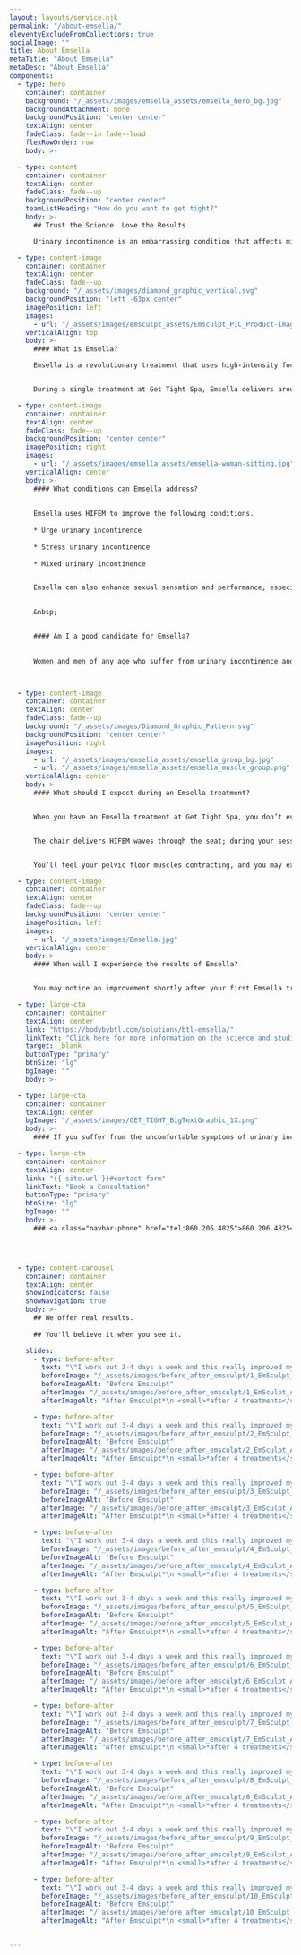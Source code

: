 ```yaml
---
layout: layouts/service.njk
permalink: "/about-emsella/"
eleventyExcludeFromCollections: true
socialImage: ""
title: About Emsella
metaTitle: "About Emsella"
metaDesc: "About Emsella"
components:
  - type: hero
    container: container
    background: "/_assets/images/emsella_assets/emsella_hero_bg.jpg"
    backgroundAttachment: none
    backgroundPosition: "center center"
    textAlign: center
    fadeClass: fade--in fade--load
    flexRowOrder: row
    body: >-

  - type: content
    container: container
    textAlign: center
    fadeClass: fade--up
    backgroundPosition: "center center"
    teamListHeading: "How do you want to get tight?"
    body: >-
      ## Trust the Science. Love the Results.

      Urinary incontinence is an embarrassing condition that affects millions of adult men and women. Emsella® is a revolutionary new system that harnesses the power of electromagnetic energy to strengthen the pelvic floor muscles. Emsella can help with all types of urinary incontinence — stress, urge, and mixed — and may also improve sexual function.

  - type: content-image
    container: container
    textAlign: center
    fadeClass: fade--up
    background: "/_assets/images/diamond_graphic_vertical.svg"
    backgroundPosition: "left -63px center"
    imagePosition: left
    images: 
      - url: "/_assets/images/emsculpt_assets/Emsculpt_PIC_Product-image_Chair-applicator_ENUS100.png"
    verticalAlign: top
    body: >-
      #### What is Emsella? 

      Emsella is a revolutionary treatment that uses high-intensity focused electromagnetic (HIFEM) technology to improve urinary incontinence. Emsella stimulates muscle contractions in the pelvic floor and surrounding tissues to promote strength in the muscles that control the bladder and urinary system. 


      During a single treatment at Get Tight Spa, Emsella delivers around 11,200 contractions, which is equivalent to doing the exact same number of Kegel exercises. It would be difficult for you to do that many Kegels on your own, and many patients have difficulty isolating the necessary muscles to do Kegel exercises correctly. Emsella offers an extra intense workout for the muscles responsible for urinary control.

  - type: content-image
    container: container
    textAlign: center
    fadeClass: fade--up
    backgroundPosition: "center center"
    imagePosition: right
    images:
      - url: "/_assets/images/emsella_assets/emsella-woman-sitting.jpg"
    verticalAlign: center
    body: >-
      #### What conditions can Emsella address? 
      
      
      Emsella uses HIFEM to improve the following conditions. 
      
      * Urge urinary incontinence 
      
      * Stress urinary incontinence 
      
      * Mixed urinary incontinence 


      Emsella can also enhance sexual sensation and performance, especially in men and in postpartum and menopausal women.

      
      &nbsp;


      #### Am I a good candidate for Emsella? 
      
      
      Women and men of any age who suffer from urinary incontinence and are generally in good health are candidates for Emsella therapy.



  - type: content-image
    container: container
    textAlign: center
    fadeClass: fade--up
    background: "/_assets/images/Diamond_Graphic_Pattern.svg"
    backgroundPosition: "center center"
    imagePosition: right
    images: 
      - url: "/_assets/images/emsella_assets/emsella_group_bg.jpg"
      - url: "/_assets/images/emsella_assets/emsella_muscle_group.png"
    verticalAlign: center
    body: >-
      #### What should I expect during an Emsella treatment? 


      When you have an Emsella treatment at Get Tight Spa, you don’t even need to get undressed. The Emsella system is a chair that you sit on comfortably, fully clothed. Each treatment is 28 minutes long. 


      The chair delivers HIFEM waves through the seat; during your session, the electromagnetic energy penetrates deep into the structures of your pelvic floor to deliver thousands of contractions that improve muscle tone and increase urinary control. 


      You’ll feel your pelvic floor muscles contracting, and you may experience some tingling during your session. There’s no downtime following treatment so you can return to daily activities right away. 

  - type: content-image
    container: container
    textAlign: center
    fadeClass: fade--up
    backgroundPosition: "center center"
    imagePosition: left
    images: 
      - url: "/_assets/images/Emsella.jpg"
    verticalAlign: center
    body: >-
      #### When will I experience the results of Emsella? 


      You may notice an improvement shortly after your first Emsella treatment, and you’ll continue to see a gradual improvement over the next week or two after each appointment. In most cases, a series of six sessions is necessary for optimal results. Most of the time, two treatments are scheduled each week for three weeks. 

  - type: large-cta
    container: container
    textAlign: center
    link: "https://bodybybtl.com/solutions/btl-emsella/"
    linkText: "Click here for more information on the science and studies"
    target: _blank
    buttonType: "primary"
    btnSize: "lg"
    bgImage: ""
    body: >-

  - type: large-cta
    container: container
    textAlign: center
    bgImage: "/_assets/images/GET_TIGHT_BigTextGraphic_1X.png"
    body: >-
      #### If you suffer from the uncomfortable symptoms of urinary incontinence, schedule an Emsella consultation by calling Get Tight Spa today, or make an appointment online.

  - type: large-cta
    container: container
    textAlign: center
    link: "{{ site.url }}#contact-form"
    linkText: "Book a Consultation"
    buttonType: "primary"
    btnSize: "lg"
    bgImage: ""
    body: >-
      ### <a class="navbar-phone" href="tel:860.206.4825">860.206.4825</a>




  - type: content-carousel
    container: container
    textAlign: center
    showIndicators: false
    showNavigation: true
    body: >-
      ## We offer real results. 
      
      ## You'll believe it when you see it.

    slides:
      - type: before-after
        text: "\"I work out 3-4 days a week and this really improved my ab workout. I’m so thankful for this treatment; it made me feel strong again.\""
        beforeImage: "/_assets/images/before_after_emsculpt/1_EmSculpt_Before.jpg"
        beforeImageAlt: "Before Emsculpt"
        afterImage: "/_assets/images/before_after_emsculpt/1_EmSculpt_After.jpg"
        afterImageAlt: "After Emsculpt*\n <small>*after 4 treatments</small>"

      - type: before-after
        text: "\"I work out 3-4 days a week and this really improved my ab workout. I’m so thankful for this treatment; it made me feel strong again.\""
        beforeImage: "/_assets/images/before_after_emsculpt/2_EmSculpt_Before.jpg"
        beforeImageAlt: "Before Emsculpt"
        afterImage: "/_assets/images/before_after_emsculpt/2_EmSculpt_After.jpg"
        afterImageAlt: "After Emsculpt*\n <small>*after 4 treatments</small>"

      - type: before-after
        text: "\"I work out 3-4 days a week and this really improved my ab workout. I’m so thankful for this treatment; it made me feel strong again.\""
        beforeImage: "/_assets/images/before_after_emsculpt/3_EmSculpt_Before.jpg"
        beforeImageAlt: "Before Emsculpt"
        afterImage: "/_assets/images/before_after_emsculpt/3_EmSculpt_After.jpg"
        afterImageAlt: "After Emsculpt*\n <small>*after 4 treatments</small>"

      - type: before-after
        text: "\"I work out 3-4 days a week and this really improved my ab workout. I’m so thankful for this treatment; it made me feel strong again.\""
        beforeImage: "/_assets/images/before_after_emsculpt/4_EmSculpt_Before.jpg"
        beforeImageAlt: "Before Emsculpt"
        afterImage: "/_assets/images/before_after_emsculpt/4_EmSculpt_After.jpg"
        afterImageAlt: "After Emsculpt*\n <small>*after 4 treatments</small>"

      - type: before-after
        text: "\"I work out 3-4 days a week and this really improved my ab workout. I’m so thankful for this treatment; it made me feel strong again.\""
        beforeImage: "/_assets/images/before_after_emsculpt/5_EmSculpt_Before.jpg"
        beforeImageAlt: "Before Emsculpt"
        afterImage: "/_assets/images/before_after_emsculpt/5_EmSculpt_After.jpg"
        afterImageAlt: "After Emsculpt*\n <small>*after 4 treatments</small>"

      - type: before-after
        text: "\"I work out 3-4 days a week and this really improved my ab workout. I’m so thankful for this treatment; it made me feel strong again.\""
        beforeImage: "/_assets/images/before_after_emsculpt/6_EmSculpt_Before.jpg"
        beforeImageAlt: "Before Emsculpt"
        afterImage: "/_assets/images/before_after_emsculpt/6_EmSculpt_After.jpg"
        afterImageAlt: "After Emsculpt*\n <small>*after 4 treatments</small>"

      - type: before-after
        text: "\"I work out 3-4 days a week and this really improved my ab workout. I’m so thankful for this treatment; it made me feel strong again.\""
        beforeImage: "/_assets/images/before_after_emsculpt/7_EmSculpt_Before.jpg"
        beforeImageAlt: "Before Emsculpt"
        afterImage: "/_assets/images/before_after_emsculpt/7_EmSculpt_After.jpg"
        afterImageAlt: "After Emsculpt*\n <small>*after 4 treatments</small>"

      - type: before-after
        text: "\"I work out 3-4 days a week and this really improved my ab workout. I’m so thankful for this treatment; it made me feel strong again.\""
        beforeImage: "/_assets/images/before_after_emsculpt/8_EmSculpt_Before.jpg"
        beforeImageAlt: "Before Emsculpt"
        afterImage: "/_assets/images/before_after_emsculpt/8_EmSculpt_After.jpg"
        afterImageAlt: "After Emsculpt*\n <small>*after 4 treatments</small>"

      - type: before-after
        text: "\"I work out 3-4 days a week and this really improved my ab workout. I’m so thankful for this treatment; it made me feel strong again.\""
        beforeImage: "/_assets/images/before_after_emsculpt/9_EmSculpt_Before.jpg"
        beforeImageAlt: "Before Emsculpt"
        afterImage: "/_assets/images/before_after_emsculpt/9_EmSculpt_After.jpg"
        afterImageAlt: "After Emsculpt*\n <small>*after 4 treatments</small>"

      - type: before-after
        text: "\"I work out 3-4 days a week and this really improved my ab workout. I’m so thankful for this treatment; it made me feel strong again.\""
        beforeImage: "/_assets/images/before_after_emsculpt/10_EmSculpt_Before.jpg"
        beforeImageAlt: "Before Emsculpt"
        afterImage: "/_assets/images/before_after_emsculpt/10_EmSculpt_After.jpg"
        afterImageAlt: "After Emsculpt*\n <small>*after 4 treatments</small>"


---
```

